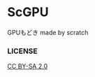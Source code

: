 # ScGPU
GPUもどき made by scratch

### LICENSE
[CC BY-SA 2.0](https://creativecommons.org/licenses/by-sa/2.0/)
